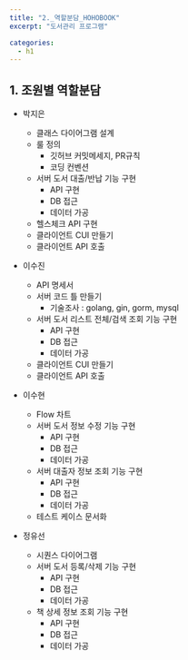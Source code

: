 ```yaml
---
title: "2._역할분담_HOHOBOOK"
excerpt: "도서관리 프로그램"

categories:
  - h1
---
```


## 1. 조원별 역할분담

- 박지은
  - 클래스 다이어그램 설계
  - 룰 정의
    - 깃허브 커밋메세지, PR규칙
    - 코딩 컨벤션
  - 서버 도서 대출/반납 기능 구현
    - API 구현
    - DB 접근
    - 데이터 가공
  - 헬스체크 API 구현
  - 클라이언트 CUI 만들기
  - 클라이언트 API 호출

- 이수진
  - API 명세서
  - 서버 코드 틀 만들기
    - 기술조사 : golang, gin, gorm, mysql
  - 서버 도서 리스트 전체/검색 조회 기능 구현
    - API 구현
    - DB 접근
    - 데이터 가공
  - 클라이언트 CUI 만들기
  - 클라이언트 API 호출

- 이수현
  - Flow 차트
  - 서버 도서 정보 수정 기능 구현
    - API 구현
    - DB 접근
    - 데이터 가공
  - 서버 대출자 정보 조회 기능 구현
    - API 구현
    - DB 접근
    - 데이터 가공
  - 테스트 케이스 문서화

- 정유선
  - 시퀀스 다이어그램
  - 서버 도서 등록/삭제 기능 구현
    - API 구현
    - DB 접근
    - 데이터 가공
  - 책 상세 정보 조회 기능 구현
    - API 구현
    - DB 접근
    - 데이터 가공